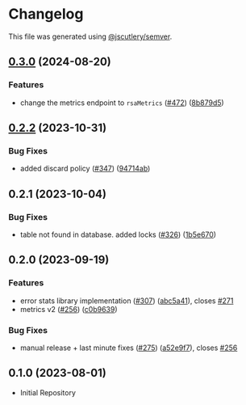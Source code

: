 # Changelog

This file was generated using [@jscutlery/semver](https://github.com/jscutlery/semver).

## [0.3.0](https://github.com/rudderlabs/rudder-sdk-android/compare/repository@0.2.2...repository@0.3.0) (2024-08-20)


### Features

* change the metrics endpoint to `rsaMetrics` ([#472](https://github.com/rudderlabs/rudder-sdk-android/issues/472)) ([8b879d5](https://github.com/rudderlabs/rudder-sdk-android/commit/8b879d5a8d91d0e49075047f394f19aa6cc86ecf))

## [0.2.2](https://github.com/rudderlabs/rudder-sdk-android/compare/repository@0.2.1...repository@0.2.2) (2023-10-31)


### Bug Fixes

* added discard policy ([#347](https://github.com/rudderlabs/rudder-sdk-android/issues/347)) ([94714ab](https://github.com/rudderlabs/rudder-sdk-android/commit/94714ab35195a609746d639e20a121a705216ca1))

## 0.2.1 (2023-10-04)

### Bug Fixes
* table not found in database. added locks ([#326](https://github.com/rudderlabs/rudder-sdk-android/issues/326)) ([1b5e670](https://github.com/rudderlabs/rudder-sdk-android/commit/1b5e670d5b10fe640099dc11353ae746ea6035b0))


## 0.2.0 (2023-09-19)


### Features

* error stats library implementation  ([#307](https://github.com/rudderlabs/rudder-sdk-android/issues/307)) ([abc5a41](https://github.com/rudderlabs/rudder-sdk-android/commit/abc5a410affda77d99b731e645d38e18e6d05037)), closes [#271](https://github.com/rudderlabs/rudder-sdk-android/issues/271)
* metrics v2 ([#256](https://github.com/rudderlabs/rudder-sdk-android/issues/256)) ([c0b9639](https://github.com/rudderlabs/rudder-sdk-android/commit/c0b96397a14c5ff5baa3900804fd3b5b02d21304))


### Bug Fixes

* manual release + last minute fixes ([#275](https://github.com/rudderlabs/rudder-sdk-android/issues/275)) ([a52e9f7](https://github.com/rudderlabs/rudder-sdk-android/commit/a52e9f7567eb494a83ed6f57f6bd36017afaf39b)), closes [#256](https://github.com/rudderlabs/rudder-sdk-android/issues/256)


## 0.1.0 (2023-08-01)

* Initial Repository
